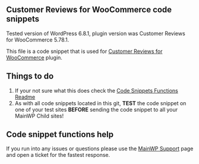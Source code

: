 ## Customer Reviews for WooCommerce code snippets

Tested version of WordPress 6.8.1, plugin version was Customer Reviews for WooCommerce 5.78.1.

This file is a code snippet that is used for [Customer Reviews for WooCommerce](https://wordpress.org/plugins/customer-reviews-woocommerce/) plugin. 

## Things to do

1. If your not sure what this does check the [Code Snippets Functions Readme](https://github.com/mainwp/Code-Snippets-Functions/blob/master/README.md)
2. As with all code snippets located in this git, **TEST** the code snippet on one of your test sites **BEFORE** sending the code snippet to all your MainWP Child sites!

## Code snippet functions help

If you run into any issues or questions please use the [MainWP Support](https://mainwp.com/support/) page and open a ticket for the fastest response.
